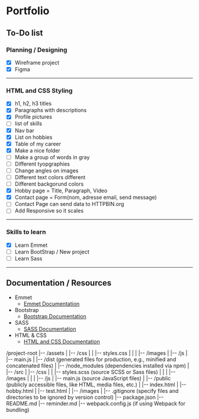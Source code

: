 # Portfolio

## To-Do list

### Planning / Designing

- [X] Wireframe project
- [X] Figma

---

### HTML and CSS Styling

- [X] h1, h2, h3 titles 
- [X] Paragraphs with descriptions
- [X] Profile pictures
- [ ] list of skills
- [X] Nav bar
- [X] List on hobbies
- [X] Table of my career
- [X] Make a nice folder
- [ ] Make a group of words in gray
- [ ] Different tyopgraphies
- [ ] Change angles on images
- [ ] Different text colors different
- [ ] Different backgorund colors
- [X] Hobby page = Title, Paragraph, Video
- [X] Contact page = Form(nom, adresse email, send message) 
- [ ] Contact Page can send data to HTTPBIN.org
- [ ] Add Responsive so it scales

---

### Skills to learn

- [X] Learn Emmet 
- [ ] Learn BootStrap / New project 
- [ ] Learn Sass 

---

## Documentation / Resources

- Emmet 
  - [Emmet Documentation](https://docs.emmet.io/cheat-sheet/)
- Bootstrap 
  - [Bootstrap Documentation](https://getbootstrap.com/docs/5.0/examples/cheatsheet/)
- SASS 
  - [SASS Documentation](https://sass-lang.com/documentation/)
- HTML & CSS
  - [HTML and CSS Documentation](https://developer.mozilla.org/en-US/)

/project-root
|-- /assets
|   |-- /css
|   |   |-- styles.css
|   |
|   |-- /images
|   |-- /js
|       |-- main.js
|
|-- /dist  (generated files for production, e.g., minified and concatenated files)
|
|-- /node_modules  (dependencies installed via npm)
|
|-- /src
|   |-- /css
|   |   |-- styles.scss  (source SCSS or Sass files)
|   |
|   |-- /images
|   |
|   |-- /js
|       |-- main.js  (source JavaScript files)
|
|-- /public  (publicly accessible files, like HTML, media files, etc.)
|   |-- index.html
|   |-- hobby.html
|   |-- test.html
|   |-- /images
|
|-- .gitignore  (specify files and directories to be ignored by version control)
|-- package.json
|-- README.md
|-- reminder.md
|-- webpack.config.js  (if using Webpack for bundling)